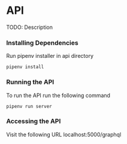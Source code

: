 # API
TODO: Description

### Installing Dependencies
Run pipenv installer in api directory

```pipenv install```

### Running the API
To run the API run the following command

```pipenv run server```

### Accessing the API
Visit the following URL localhost:5000/graphql
